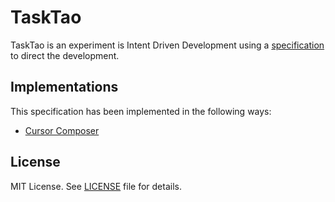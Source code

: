 # TaskTao

TaskTao is an experiment is Intent Driven Development using a [specification](SPEC.md) to direct the development. 

## Implementations

This specification has been implemented in the following ways:

- [Cursor Composer](https://github.com/specstoryai/TaskTao/tree/cursor-composer)

## License

MIT License. See [LICENSE](LICENSE.md) file for details.